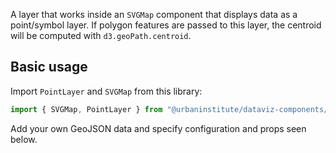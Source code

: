 A layer that works inside an `SVGMap` component that displays data as a point/symbol layer. If polygon features are passed to this layer, the centroid will be computed with `d3.geoPath.centroid`.

## Basic usage

Import `PointLayer` and `SVGMap` from this library:

```js
import { SVGMap, PointLayer } from "@urbaninstitute/dataviz-components/maps";

```
Add your own GeoJSON data and specify configuration and props seen below.

